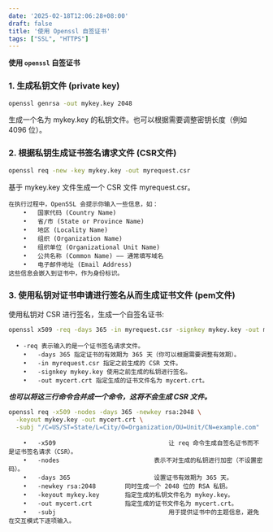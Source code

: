 ```yaml
---
date: '2025-02-18T12:06:28+08:00'
draft: false
title: '使用 Openssl 自签证书'
tags: ["SSL", "HTTPS"]
---
```



**使用 `openssl` 自签证书**

### 1. 生成私钥文件 (private key)

```bash
openssl genrsa -out mykey.key 2048
```

生成一个名为 mykey.key 的私钥文件。也可以根据需要调整密钥长度（例如 4096 位）。



### 2. 根据私钥生成证书签名请求文件 (CSR文件)

```bash
openssl req -new -key mykey.key -out myrequest.csr
```

基于 mykey.key 文件生成一个 CSR 文件 myrequest.csr。

```TEXT
在执行过程中，OpenSSL 会提示你输入一些信息，如：
	•	国家代码 (Country Name)
	•	省/市 (State or Province Name)
	•	地区 (Locality Name)
	•	组织 (Organization Name)
	•	组织单位 (Organizational Unit Name)
	•	公共名称 (Common Name) —— 通常填写域名
	•	电子邮件地址 (Email Address)
这些信息会嵌入到证书中，作为身份标识。
```



### 3. 使用私钥对证书申请进行签名从而生成证书文件 (pem文件)

使用私钥对 CSR 进行签名，生成一个自签名证书:

```bash
openssl x509 -req -days 365 -in myrequest.csr -signkey mykey.key -out mycert.crt
```

```TEXT
  • -req 表示输入的是一个证书签名请求文件。
	•	-days 365 指定证书的有效期为 365 天（你可以根据需要调整有效期）。
	•	-in myrequest.csr 指定之前生成的 CSR 文件。
	•	-signkey mykey.key 使用之前生成的私钥进行签名。
	•	-out mycert.crt 指定生成的证书文件名为 mycert.crt。
```



***也可以将这三行命令合并成一个命令，这将不会生成 CSR 文件。***

```bash
openssl req -x509 -nodes -days 365 -newkey rsa:2048 \
  -keyout mykey.key -out mycert.crt \
  -subj "/C=US/ST=State/L=City/O=Organization/OU=Unit/CN=example.com"
```

```TEXT
	•	-x509								让 req 命令生成自签名证书而不是证书签名请求（CSR）。
	•	-nodes							表示不对生成的私钥进行加密（不设置密码）。
	•	-days 365						设置证书有效期为 365 天。
	•	-newkey rsa:2048		同时生成一个 2048 位的 RSA 私钥。
	•	-keyout mykey.key		指定生成的私钥文件名为 mykey.key。
	•	-out mycert.crt			指定生成的证书文件名为 mycert.crt。
	•	-subj								用于提供证书中的主题信息，避免在交互模式下逐项输入。
```



